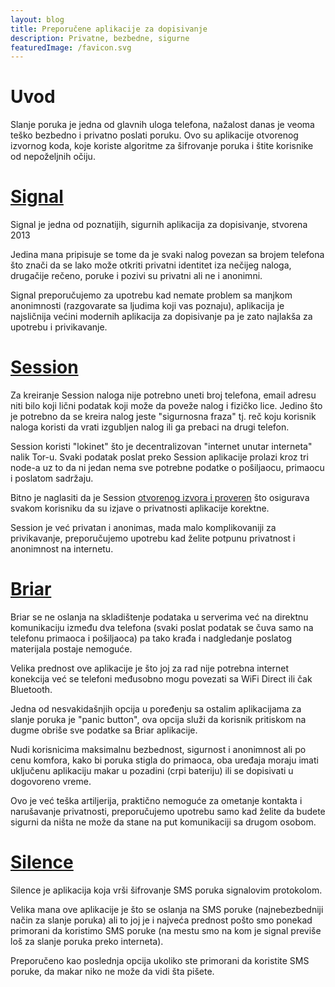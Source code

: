 ```yaml
---
layout: blog
title: Preporučene aplikacije za dopisivanje
description: Privatne, bezbedne, sigurne
featuredImage: /favicon.svg
---
```


# Uvod

Slanje poruka je jedna od glavnih uloga telefona, nažalost danas je veoma teško bezbedno i privatno poslati poruku. Ovo su aplikacije otvorenog izvornog koda, koje koriste algoritme za šifrovanje poruka i štite korisnike od nepoželjnih očiju.

# [Signal](https://www.signal.org/)

Signal je jedna od poznatijih, sigurnih aplikacija za dopisivanje, stvorena 2013 

Jedina mana pripisuje se tome da je svaki nalog povezan sa brojem telefona što znači da se lako može otkriti privatni identitet iza nečijeg naloga, drugačije rečeno, poruke i pozivi su privatni ali ne i anonimni.

Signal preporučujemo za upotrebu kad nemate problem sa manjkom anonimnosti (razgovarate sa ljudima koji vas poznaju), aplikacija je najsličnija većini modernih aplikacija za dopisivanje pa je zato najlakša za upotrebu i privikavanje.
# [Session](https://getsession.org/)

Za kreiranje Session naloga nije potrebno uneti broj telefona, email adresu niti bilo koji lični podatak koji može da poveže nalog i fizičko lice. Jedino što je potrebno da se kreira nalog jeste "sigurnosna fraza" tj. reč koju korisnik naloga koristi da vrati izgubljen nalog ili ga prebaci na drugi telefon.

Session koristi "lokinet" što je decentralizovan "internet unutar interneta" nalik Tor-u. Svaki podatak poslat preko Session aplikacije prolazi kroz tri node-a uz to da ni jedan nema sve potrebne podatke o pošiljaocu, primaocu i poslatom sadržaju.

Bitno je naglasiti da je Session [otvorenog izvora i proveren](https://blog.quarkslab.com/resources/2021-05-04_audit-of-session-secure-messaging-application/20-08-Oxen-REP-v1.4.pdf) što osigurava svakom korisniku da su izjave o privatnosti aplikacije korektne.

Session je već privatan i anonimas, mada malo komplikovaniji za privikavanje, preporučujemo upotrebu kad želite potpunu privatnost i anonimnost na internetu.

# [Briar](https://briarproject.org/)

Briar se ne oslanja na skladištenje podataka u serverima već na direktnu komunikaciju između dva telefona (svaki poslat podatak se čuva samo na telefonu primaoca i pošiljaoca) pa tako krađa i nadgledanje poslatog materijala postaje nemoguće.

Velika prednost ove aplikacije je što joj za rad nije potrebna internet konekcija već se telefoni međusobno mogu povezati sa WiFi Direct ili čak Bluetooth.

Jedna od nesvakidašnjih opcija u poređenju sa ostalim aplikacijama za slanje poruka je "panic button", ova opcija služi da korisnik pritiskom na dugme obriše sve podatke sa Briar aplikacije.

Nudi korisnicima maksimalnu bezbednost, sigurnost i anonimnost ali po cenu komfora, kako bi poruka stigla do primaoca, oba uređaja moraju imati uključenu aplikaciju makar u pozadini (crpi bateriju) ili se dopisivati u dogovoreno vreme.

Ovo je već teška artiljerija, praktično nemoguće za ometanje kontakta i narušavanje privatnosti, preporučujemo upotrebu samo kad želite da budete sigurni da ništa ne može da stane na put komunikaciji sa drugom osobom.

# [Silence](https://silence.im/)

Silence je aplikacija koja vrši šifrovanje SMS poruka signalovim protokolom.

Velika mana ove aplikacije je što se oslanja na SMS poruke (najnebezbedniji način za slanje poruka) ali to joj je i najveća prednost pošto smo ponekad primorani da koristimo SMS poruke (na mestu smo na kom je signal previše loš za slanje poruka preko interneta).

Preporučeno kao poslednja opcija ukoliko ste primorani da koristite SMS poruke, da makar niko ne može da vidi šta pišete.
 
